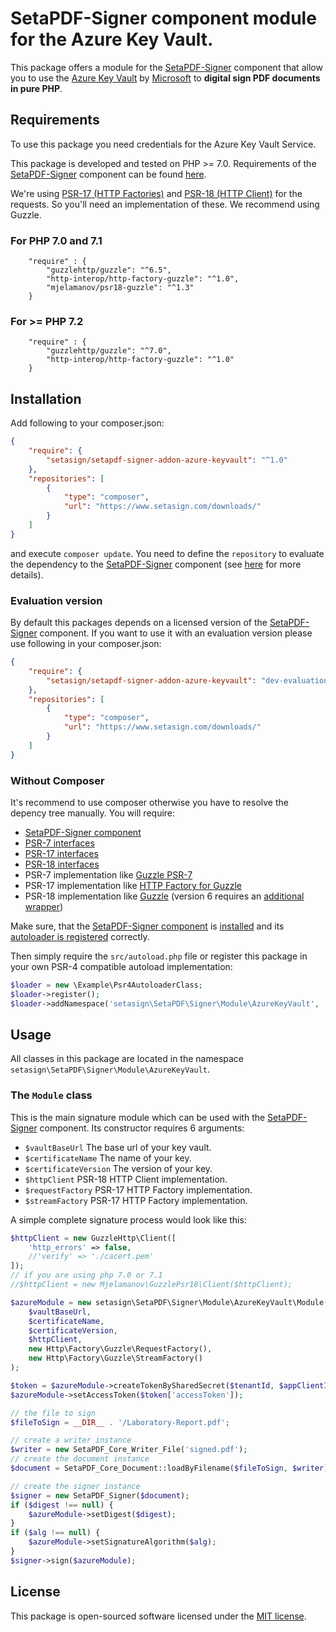 #  SetaPDF-Signer component module for the Azure Key Vault.

This package offers a module for the [SetaPDF-Signer](https://www.setasign.com/signer) component that allow you to use
the [Azure Key Vault](https://azure.microsoft.com/services/key-vault/) by 
[Microsoft](https://www.microsoft.com) to **digital sign PDF documents in pure PHP**.

## Requirements

To use this package you need credentials for the Azure Key Vault Service.

This package is developed and tested on PHP >= 7.0. Requirements of the [SetaPDF-Signer](https://www.setasign.com/signer)
component can be found [here](https://manuals.setasign.com/setapdf-signer-manual/getting-started/#index-1).

We're using [PSR-17 (HTTP Factories)](https://www.php-fig.org/psr/psr-17/) and [PSR-18 (HTTP Client)](https://www.php-fig.org/psr/psr-18/)
for the requests. So you'll need an implementation of these. We recommend using Guzzle. 

### For PHP 7.0 and 7.1
```
    "require" : {
        "guzzlehttp/guzzle": "^6.5",
        "http-interop/http-factory-guzzle": "^1.0",
        "mjelamanov/psr18-guzzle": "^1.3"
    }
```

### For >= PHP 7.2
```
    "require" : {
        "guzzlehttp/guzzle": "^7.0",
        "http-interop/http-factory-guzzle": "^1.0"
    }
```

## Installation
Add following to your composer.json:

```json
{
    "require": {
        "setasign/setapdf-signer-addon-azure-keyvault": "^1.0"
    },
    "repositories": [
        {
            "type": "composer",
            "url": "https://www.setasign.com/downloads/"
        }
    ]
}
```

and execute `composer update`. You need to define the `repository` to evaluate the dependency to the
[SetaPDF-Signer](https://www.setasign.com/signer) component
(see [here](https://getcomposer.org/doc/faqs/why-can%27t-composer-load-repositories-recursively.md) for more details).

### Evaluation version
By default this packages depends on a licensed version of the [SetaPDF-Signer](https://www.setasign.com/signer)
component. If you want to use it with an evaluation version please use following in your composer.json:

```json
{
    "require": {
        "setasign/setapdf-signer-addon-azure-keyvault": "dev-evaluation"
    },
    "repositories": [
        {
            "type": "composer",
            "url": "https://www.setasign.com/downloads/"
        }
    ]
}
```

### Without Composer

It's recommend to use composer otherwise you have to resolve the depency tree manually. You will require:

- [SetaPDF-Signer component](https://www.setasign.com/signer)
- [PSR-7 interfaces](https://github.com/php-fig/http-message)
- [PSR-17 interfaces](https://github.com/php-fig/http-factory)
- [PSR-18 interfaces](https://github.com/php-fig/http-client)
- PSR-7 implementation like [Guzzle PSR-7](https://github.com/guzzle/psr7)
- PSR-17 implementation like [HTTP Factory for Guzzle](https://github.com/http-interop/http-factory-guzzle)
- PSR-18 implementation like [Guzzle](https://github.com/guzzle/guzzle) (version 6 requires an [additional wrapper](https://github.com/mjelamanov/psr18-guzzle))

Make sure, that the [SetaPDF-Signer component](https://www.setasign.com/signer)
is [installed](https://manuals.setasign.com/setapdf-core-manual/installation/#index-2) and
its [autoloader is registered](https://manuals.setasign.com/setapdf-core-manual/getting-started/#index-1) correctly.

Then simply require the `src/autoload.php` file or register this package in your own PSR-4 compatible autoload implementation:

```php
$loader = new \Example\Psr4AutoloaderClass;
$loader->register();
$loader->addNamespace('setasign\SetaPDF\Signer\Module\AzureKeyVault', 'path/to/src/');
```

## Usage

All classes in this package are located in the namespace `setasign\SetaPDF\Signer\Module\AzureKeyVault`.

### The `Module` class

This is the main signature module which can be used with the [SetaPDF-Signer](https://www.setasign.com/signer)
component. Its constructor requires 6 arguments:

- `$vaultBaseUrl` The base url of your key vault.
- `$certificateName` The name of your key.
- `$certificateVersion` The version of your key.
- `$httpClient` PSR-18 HTTP Client implementation.
- `$requestFactory` PSR-17 HTTP Factory implementation.
- `$streamFactory` PSR-17 HTTP Factory implementation.

A simple complete signature process would look like this:

```php
$httpClient = new GuzzleHttp\Client([
    'http_errors' => false,
    //'verify' => './cacert.pem'
]);
// if you are using php 7.0 or 7.1
//$httpClient = new Mjelamanov\GuzzlePsr18\Client($httpClient);

$azureModule = new setasign\SetaPDF\Signer\Module\AzureKeyVault\Module(
    $vaultBaseUrl,
    $certificateName,
    $certificateVersion,
    $httpClient,
    new Http\Factory\Guzzle\RequestFactory(),
    new Http\Factory\Guzzle\StreamFactory()
);

$token = $azureModule->createTokenBySharedSecret($tenantId, $appClientId, $appClientSecret);
$azureModule->setAccessToken($token['accessToken']);

// the file to sign
$fileToSign = __DIR__ . '/Laboratory-Report.pdf';

// create a writer instance
$writer = new SetaPDF_Core_Writer_File('signed.pdf');
// create the document instance
$document = SetaPDF_Core_Document::loadByFilename($fileToSign, $writer);

// create the signer instance
$signer = new SetaPDF_Signer($document);
if ($digest !== null) {
    $azureModule->setDigest($digest);
}
if ($alg !== null) {
    $azureModule->setSignatureAlgorithm($alg);
}
$signer->sign($azureModule);
```

## License

This package is open-sourced software licensed under the [MIT license](https://opensource.org/licenses/MIT).

